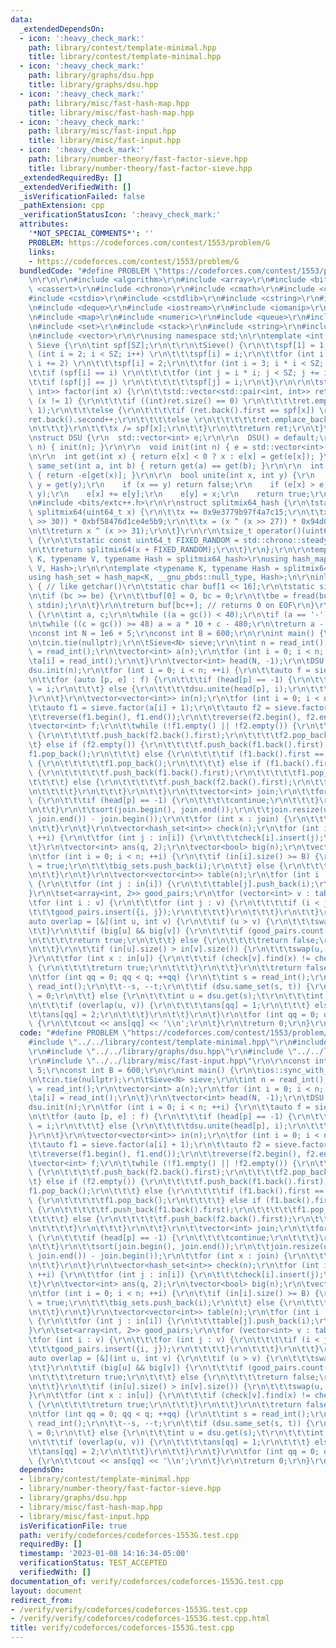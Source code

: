 ```yaml
---
data:
  _extendedDependsOn:
  - icon: ':heavy_check_mark:'
    path: library/contest/template-minimal.hpp
    title: library/contest/template-minimal.hpp
  - icon: ':heavy_check_mark:'
    path: library/graphs/dsu.hpp
    title: library/graphs/dsu.hpp
  - icon: ':heavy_check_mark:'
    path: library/misc/fast-hash-map.hpp
    title: library/misc/fast-hash-map.hpp
  - icon: ':heavy_check_mark:'
    path: library/misc/fast-input.hpp
    title: library/misc/fast-input.hpp
  - icon: ':heavy_check_mark:'
    path: library/number-theory/fast-factor-sieve.hpp
    title: library/number-theory/fast-factor-sieve.hpp
  _extendedRequiredBy: []
  _extendedVerifiedWith: []
  _isVerificationFailed: false
  _pathExtension: cpp
  _verificationStatusIcon: ':heavy_check_mark:'
  attributes:
    '*NOT_SPECIAL_COMMENTS*': ''
    PROBLEM: https://codeforces.com/contest/1553/problem/G
    links:
    - https://codeforces.com/contest/1553/problem/G
  bundledCode: "#define PROBLEM \"https://codeforces.com/contest/1553/problem/G\"\r\
    \n\r\n\r\n#include <algorithm>\r\n#include <array>\r\n#include <bitset>\r\n#include\
    \ <cassert>\r\n#include <chrono>\r\n#include <cmath>\r\n#include <complex>\r\n\
    #include <cstdio>\r\n#include <cstdlib>\r\n#include <cstring>\r\n#include <ctime>\r\
    \n#include <deque>\r\n#include <iostream>\r\n#include <iomanip>\r\n#include <list>\r\
    \n#include <map>\r\n#include <numeric>\r\n#include <queue>\r\n#include <random>\r\
    \n#include <set>\r\n#include <stack>\r\n#include <string>\r\n#include <unordered_map>\r\
    \n#include <vector>\r\n\r\nusing namespace std;\n\r\ntemplate <int SZ> struct\
    \ Sieve {\r\n\tint spf[SZ];\r\n\t\r\n\tSieve() {\r\n\t\tspf[1] = 1;\r\n\t\tfor\
    \ (int i = 2; i < SZ; i++) \r\n\t\t\tspf[i] = i;\r\n\t\tfor (int i = 4; i < SZ;\
    \ i += 2) \r\n\t\t\tspf[i] = 2;\r\n\t\tfor (int i = 3; i * i < SZ; i++) \r\n\t\
    \t\tif (spf[i] == i) \r\n\t\t\t\tfor (int j = i * i; j < SZ; j += i) \r\n\t\t\t\
    \t\tif (spf[j] == j) \r\n\t\t\t\t\t\tspf[j] = i;\r\n\t}\r\n\r\n\tstd::vector<std::pair<int,\
    \ int>> factor(int x) {\r\n\t\tstd::vector<std::pair<int, int>> ret;\r\n\t\twhile\
    \ (x != 1) {\r\n\t\t\tif ((int)ret.size() == 0) \r\n\t\t\t\tret.emplace_back(spf[x],\
    \ 1);\r\n\t\t\telse {\r\n\t\t\t\tif (ret.back().first == spf[x]) \r\n\t\t\t\t\t\
    ret.back().second++;\r\n\t\t\t\telse \r\n\t\t\t\t\tret.emplace_back(spf[x], 1);\r\
    \n\t\t\t}\r\n\t\t\tx /= spf[x];\r\n\t\t}\r\n\t\treturn ret;\r\n\t}\r\n};\r\n\r\
    \nstruct DSU {\r\n  std::vector<int> e;\r\n\r\n  DSU() = default;\r\n  DSU(int\
    \ n) { init(n); }\r\n\r\n  void init(int n) { e = std::vector<int>(n, -1); }\r\
    \n\r\n  int get(int x) { return e[x] < 0 ? x : e[x] = get(e[x]); }\r\n\r\n  bool\
    \ same_set(int a, int b) { return get(a) == get(b); }\r\n\r\n  int size(int x)\
    \ { return -e[get(x)]; }\r\n\r\n  bool unite(int x, int y) {\r\n    x = get(x),\
    \ y = get(y);\r\n    if (x == y) return false;\r\n    if (e[x] > e[y]) std::swap(x,\
    \ y);\r\n    e[x] += e[y];\r\n    e[y] = x;\r\n    return true;\r\n  }\r\n};\r\
    \n#include <bits/extc++.h>\r\n\r\nstruct splitmix64_hash {\r\n\tstatic uint64_t\
    \ splitmix64(uint64_t x) {\r\n\t\tx += 0x9e3779b97f4a7c15;\r\n\t\tx = (x ^ (x\
    \ >> 30)) * 0xbf58476d1ce4e5b9;\r\n\t\tx = (x ^ (x >> 27)) * 0x94d049bb133111eb;\r\
    \n\t\treturn x ^ (x >> 31);\r\n\t}\r\n\r\n\tsize_t operator()(uint64_t x) const\
    \ {\r\n\t\tstatic const uint64_t FIXED_RANDOM = std::chrono::steady_clock::now().time_since_epoch().count();\r\
    \n\t\treturn splitmix64(x + FIXED_RANDOM);\r\n\t}\r\n};\r\n\r\ntemplate <typename\
    \ K, typename V, typename Hash = splitmix64_hash>\r\nusing hash_map = __gnu_pbds::gp_hash_table<K,\
    \ V, Hash>;\r\n\r\ntemplate <typename K, typename Hash = splitmix64_hash>\r\n\
    using hash_set = hash_map<K, __gnu_pbds::null_type, Hash>;\n\r\ninline char gc()\
    \ { // like getchar()\r\n\tstatic char buf[1 << 16];\r\n\tstatic size_t bc, be;\r\
    \n\tif (bc >= be) {\r\n\t\tbuf[0] = 0, bc = 0;\r\n\t\tbe = fread(buf, 1, sizeof(buf),\
    \ stdin);\r\n\t}\r\n\treturn buf[bc++]; // returns 0 on EOF\r\n}\r\n\r\nint read_int()\
    \ {\r\n\tint a, c;\r\n\twhile ((a = gc()) < 40);\r\n\tif (a == '-') return -read_int();\r\
    \n\twhile ((c = gc()) >= 48) a = a * 10 + c - 480;\r\n\treturn a - 48;\r\n}\n\r\
    \nconst int N = 1e6 + 5;\r\nconst int B = 600;\r\n\r\nint main() {\r\n\tios::sync_with_stdio(false);\r\
    \n\tcin.tie(nullptr);\r\n\tSieve<N> sieve;\r\n\tint n = read_int();\r\n\tint q\
    \ = read_int();\r\n\tvector<int> a(n);\r\n\tfor (int i = 0; i < n; ++i) {\r\n\t\
    \ta[i] = read_int();\r\n\t}\r\n\tvector<int> head(N, -1);\r\n\tDSU dsu;\r\n\t\
    dsu.init(n);\r\n\tfor (int i = 0; i < n; ++i) {\r\n\t\tauto f = sieve.factor(a[i]);\r\
    \n\t\tfor (auto [p, e] : f) {\r\n\t\t\tif (head[p] == -1) {\r\n\t\t\t\thead[p]\
    \ = i;\r\n\t\t\t} else {\r\n\t\t\t\tdsu.unite(head[p], i);\r\n\t\t\t}\r\n\t\t\
    }\r\n\t}\r\n\tvector<vector<int>> in(n);\r\n\tfor (int i = 0; i < n; ++i) {\r\n\
    \t\tauto f1 = sieve.factor(a[i] + 1);\r\n\t\tauto f2 = sieve.factor(a[i]);\r\n\
    \t\treverse(f1.begin(), f1.end());\r\n\t\treverse(f2.begin(), f2.end());\r\n\t\
    \tvector<int> f;\r\n\t\twhile (!f1.empty() || !f2.empty()) {\r\n\t\t\tif (f1.empty())\
    \ {\r\n\t\t\t\tf.push_back(f2.back().first);\r\n\t\t\t\tf2.pop_back(); \r\n\t\t\
    \t} else if (f2.empty()) {\r\n\t\t\t\tf.push_back(f1.back().first);\r\n\t\t\t\t\
    f1.pop_back();\r\n\t\t\t} else {\r\n\t\t\t\tif (f1.back().first == f2.back().first)\
    \ {\r\n\t\t\t\t\tf1.pop_back();\r\n\t\t\t\t} else if (f1.back().first < f2.back().first)\
    \ {\r\n\t\t\t\t\tf.push_back(f1.back().first);\r\n\t\t\t\t\tf1.pop_back();\r\n\
    \t\t\t\t} else {\r\n\t\t\t\t\tf.push_back(f2.back().first);\r\n\t\t\t\t\tf2.pop_back();\r\
    \n\t\t\t\t}\r\n\t\t\t}\r\n\t\t}\r\n\t\tvector<int> join;\r\n\t\tfor (int p : f)\
    \ {\r\n\t\t\tif (head[p] == -1) {\r\n\t\t\t\tcontinue;\r\n\t\t\t}\r\n\t\t\tjoin.push_back(dsu.get(head[p]));\r\
    \n\t\t}\r\n\t\tsort(join.begin(), join.end());\r\n\t\tjoin.resize(unique(join.begin(),\
    \ join.end()) - join.begin());\r\n\t\tfor (int x : join) {\r\n\t\t\tin[x].push_back(i);\r\
    \n\t\t}\r\n\t}\r\n\tvector<hash_set<int>> check(n);\r\n\tfor (int i = 0; i < n;\
    \ ++i) {\r\n\t\tfor (int j : in[i]) {\r\n\t\t\tcheck[i].insert(j);\r\n\t\t}\r\n\
    \t}\r\n\tvector<int> ans(q, 2);\r\n\tvector<bool> big(n);\r\n\tvector<int> big_sets;\r\
    \n\tfor (int i = 0; i < n; ++i) {\r\n\t\tif (in[i].size() >= B) {\r\n\t\t\tbig[i]\
    \ = true;\r\n\t\t\tbig_sets.push_back(i);\r\n\t\t} else {\r\n\t\t\tbig[i] = false;\r\
    \n\t\t}\r\n\t}\r\n\tvector<vector<int>> table(n);\r\n\tfor (int i : big_sets)\
    \ {\r\n\t\tfor (int j : in[i]) {\r\n\t\t\ttable[j].push_back(i);\r\n\t\t}\r\n\t\
    }\r\n\tset<array<int, 2>> good_pairs;\r\n\tfor (vector<int> v : table) {\r\n\t\
    \tfor (int i : v) {\r\n\t\t\tfor (int j : v) {\r\n\t\t\t\tif (i < j) {\r\n\t\t\
    \t\t\tgood_pairs.insert({i, j});\r\n\t\t\t\t}\r\n\t\t\t}\r\n\t\t}\r\n\t}\r\n\t\
    auto overlap = [&](int u, int v) {\r\n\t\tif (u > v) {\r\n\t\t\tswap(u, v);\r\n\
    \t\t}\r\n\t\tif (big[u] && big[v]) {\r\n\t\t\tif (good_pairs.count({u, v})) {\r\
    \n\t\t\t\treturn true;\r\n\t\t\t} else {\r\n\t\t\t\treturn false;\r\n\t\t\t}\r\
    \n\t\t}\r\n\t\tif (in[u].size() > in[v].size()) {\r\n\t\t\tswap(u, v);\r\n\t\t\
    }\r\n\t\tfor (int x : in[u]) {\r\n\t\t\tif (check[v].find(x) != check[v].end())\
    \ {\r\n\t\t\t\treturn true;\r\n\t\t\t}\r\n\t\t}\r\n\t\treturn false;\r\n\t};\r\
    \n\tfor (int qq = 0; qq < q; ++qq) {\r\n\t\tint s = read_int();\r\n\t\tint t =\
    \ read_int();\r\n\t\t--s, --t;\r\n\t\tif (dsu.same_set(s, t)) {\r\n\t\t\tans[qq]\
    \ = 0;\r\n\t\t} else {\r\n\t\t\tint u = dsu.get(s);\t\r\n\t\t\tint v = dsu.get(t);\r\
    \n\t\t\tif (overlap(u, v)) {\r\n\t\t\t\tans[qq] = 1;\r\n\t\t\t} else {\r\n\t\t\
    \t\tans[qq] = 2;\r\n\t\t\t}\r\n\t\t}\r\n\t}\r\n\tfor (int qq = 0; qq < q; ++qq)\
    \ {\r\n\t\tcout << ans[qq] << '\\n';\r\n\t}\r\n\treturn 0;\r\n}\r\n\r\n"
  code: "#define PROBLEM \"https://codeforces.com/contest/1553/problem/G\"\r\n\r\n\
    #include \"../../library/contest/template-minimal.hpp\"\r\n#include \"../../library/number-theory/fast-factor-sieve.hpp\"\
    \r\n#include \"../../library/graphs/dsu.hpp\"\r\n#include \"../../library/misc/fast-hash-map.hpp\"\
    \r\n#include \"../../library/misc/fast-input.hpp\"\r\n\r\nconst int N = 1e6 +\
    \ 5;\r\nconst int B = 600;\r\n\r\nint main() {\r\n\tios::sync_with_stdio(false);\r\
    \n\tcin.tie(nullptr);\r\n\tSieve<N> sieve;\r\n\tint n = read_int();\r\n\tint q\
    \ = read_int();\r\n\tvector<int> a(n);\r\n\tfor (int i = 0; i < n; ++i) {\r\n\t\
    \ta[i] = read_int();\r\n\t}\r\n\tvector<int> head(N, -1);\r\n\tDSU dsu;\r\n\t\
    dsu.init(n);\r\n\tfor (int i = 0; i < n; ++i) {\r\n\t\tauto f = sieve.factor(a[i]);\r\
    \n\t\tfor (auto [p, e] : f) {\r\n\t\t\tif (head[p] == -1) {\r\n\t\t\t\thead[p]\
    \ = i;\r\n\t\t\t} else {\r\n\t\t\t\tdsu.unite(head[p], i);\r\n\t\t\t}\r\n\t\t\
    }\r\n\t}\r\n\tvector<vector<int>> in(n);\r\n\tfor (int i = 0; i < n; ++i) {\r\n\
    \t\tauto f1 = sieve.factor(a[i] + 1);\r\n\t\tauto f2 = sieve.factor(a[i]);\r\n\
    \t\treverse(f1.begin(), f1.end());\r\n\t\treverse(f2.begin(), f2.end());\r\n\t\
    \tvector<int> f;\r\n\t\twhile (!f1.empty() || !f2.empty()) {\r\n\t\t\tif (f1.empty())\
    \ {\r\n\t\t\t\tf.push_back(f2.back().first);\r\n\t\t\t\tf2.pop_back(); \r\n\t\t\
    \t} else if (f2.empty()) {\r\n\t\t\t\tf.push_back(f1.back().first);\r\n\t\t\t\t\
    f1.pop_back();\r\n\t\t\t} else {\r\n\t\t\t\tif (f1.back().first == f2.back().first)\
    \ {\r\n\t\t\t\t\tf1.pop_back();\r\n\t\t\t\t} else if (f1.back().first < f2.back().first)\
    \ {\r\n\t\t\t\t\tf.push_back(f1.back().first);\r\n\t\t\t\t\tf1.pop_back();\r\n\
    \t\t\t\t} else {\r\n\t\t\t\t\tf.push_back(f2.back().first);\r\n\t\t\t\t\tf2.pop_back();\r\
    \n\t\t\t\t}\r\n\t\t\t}\r\n\t\t}\r\n\t\tvector<int> join;\r\n\t\tfor (int p : f)\
    \ {\r\n\t\t\tif (head[p] == -1) {\r\n\t\t\t\tcontinue;\r\n\t\t\t}\r\n\t\t\tjoin.push_back(dsu.get(head[p]));\r\
    \n\t\t}\r\n\t\tsort(join.begin(), join.end());\r\n\t\tjoin.resize(unique(join.begin(),\
    \ join.end()) - join.begin());\r\n\t\tfor (int x : join) {\r\n\t\t\tin[x].push_back(i);\r\
    \n\t\t}\r\n\t}\r\n\tvector<hash_set<int>> check(n);\r\n\tfor (int i = 0; i < n;\
    \ ++i) {\r\n\t\tfor (int j : in[i]) {\r\n\t\t\tcheck[i].insert(j);\r\n\t\t}\r\n\
    \t}\r\n\tvector<int> ans(q, 2);\r\n\tvector<bool> big(n);\r\n\tvector<int> big_sets;\r\
    \n\tfor (int i = 0; i < n; ++i) {\r\n\t\tif (in[i].size() >= B) {\r\n\t\t\tbig[i]\
    \ = true;\r\n\t\t\tbig_sets.push_back(i);\r\n\t\t} else {\r\n\t\t\tbig[i] = false;\r\
    \n\t\t}\r\n\t}\r\n\tvector<vector<int>> table(n);\r\n\tfor (int i : big_sets)\
    \ {\r\n\t\tfor (int j : in[i]) {\r\n\t\t\ttable[j].push_back(i);\r\n\t\t}\r\n\t\
    }\r\n\tset<array<int, 2>> good_pairs;\r\n\tfor (vector<int> v : table) {\r\n\t\
    \tfor (int i : v) {\r\n\t\t\tfor (int j : v) {\r\n\t\t\t\tif (i < j) {\r\n\t\t\
    \t\t\tgood_pairs.insert({i, j});\r\n\t\t\t\t}\r\n\t\t\t}\r\n\t\t}\r\n\t}\r\n\t\
    auto overlap = [&](int u, int v) {\r\n\t\tif (u > v) {\r\n\t\t\tswap(u, v);\r\n\
    \t\t}\r\n\t\tif (big[u] && big[v]) {\r\n\t\t\tif (good_pairs.count({u, v})) {\r\
    \n\t\t\t\treturn true;\r\n\t\t\t} else {\r\n\t\t\t\treturn false;\r\n\t\t\t}\r\
    \n\t\t}\r\n\t\tif (in[u].size() > in[v].size()) {\r\n\t\t\tswap(u, v);\r\n\t\t\
    }\r\n\t\tfor (int x : in[u]) {\r\n\t\t\tif (check[v].find(x) != check[v].end())\
    \ {\r\n\t\t\t\treturn true;\r\n\t\t\t}\r\n\t\t}\r\n\t\treturn false;\r\n\t};\r\
    \n\tfor (int qq = 0; qq < q; ++qq) {\r\n\t\tint s = read_int();\r\n\t\tint t =\
    \ read_int();\r\n\t\t--s, --t;\r\n\t\tif (dsu.same_set(s, t)) {\r\n\t\t\tans[qq]\
    \ = 0;\r\n\t\t} else {\r\n\t\t\tint u = dsu.get(s);\t\r\n\t\t\tint v = dsu.get(t);\r\
    \n\t\t\tif (overlap(u, v)) {\r\n\t\t\t\tans[qq] = 1;\r\n\t\t\t} else {\r\n\t\t\
    \t\tans[qq] = 2;\r\n\t\t\t}\r\n\t\t}\r\n\t}\r\n\tfor (int qq = 0; qq < q; ++qq)\
    \ {\r\n\t\tcout << ans[qq] << '\\n';\r\n\t}\r\n\treturn 0;\r\n}\r\n\r\n"
  dependsOn:
  - library/contest/template-minimal.hpp
  - library/number-theory/fast-factor-sieve.hpp
  - library/graphs/dsu.hpp
  - library/misc/fast-hash-map.hpp
  - library/misc/fast-input.hpp
  isVerificationFile: true
  path: verify/codeforces/codeforces-1553G.test.cpp
  requiredBy: []
  timestamp: '2023-01-08 14:16:34-05:00'
  verificationStatus: TEST_ACCEPTED
  verifiedWith: []
documentation_of: verify/codeforces/codeforces-1553G.test.cpp
layout: document
redirect_from:
- /verify/verify/codeforces/codeforces-1553G.test.cpp
- /verify/verify/codeforces/codeforces-1553G.test.cpp.html
title: verify/codeforces/codeforces-1553G.test.cpp
---
```

